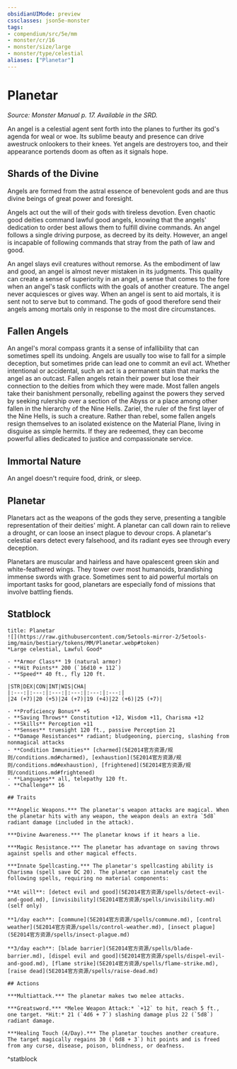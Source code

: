 ```yaml
---
obsidianUIMode: preview
cssclasses: json5e-monster
tags:
- compendium/src/5e/mm
- monster/cr/16
- monster/size/large
- monster/type/celestial
aliases: ["Planetar"]
---
```

# Planetar
*Source: Monster Manual p. 17. Available in the SRD.*  

An angel is a celestial agent sent forth into the planes to further its god's agenda for weal or woe. Its sublime beauty and presence can drive awestruck onlookers to their knees. Yet angels are destroyers too, and their appearance portends doom as often as it signals hope.

## Shards of the Divine

Angels are formed from the astral essence of benevolent gods and are thus divine beings of great power and foresight.

Angels act out the will of their gods with tireless devotion. Even chaotic good deities command lawful good angels, knowing that the angels' dedication to order best allows them to fulfill divine commands. An angel follows a single driving purpose, as decreed by its deity. However, an angel is incapable of following commands that stray from the path of law and good.

An angel slays evil creatures without remorse. As the embodiment of law and good, an angel is almost never mistaken in its judgments. This quality can create a sense of superiority in an angel, a sense that comes to the fore when an angel's task conflicts with the goals of another creature. The angel never acquiesces or gives way. When an angel is sent to aid mortals, it is sent not to serve but to command. The gods of good therefore send their angels among mortals only in response to the most dire circumstances.

## Fallen Angels

An angel's moral compass grants it a sense of infallibility that can sometimes spell its undoing. Angels are usually too wise to fall for a simple deception, but sometimes pride can lead one to commit an evil act. Whether intentional or accidental, such an act is a permanent stain that marks the angel as an outcast. Fallen angels retain their power but lose their connection to the deities from which they were made. Most fallen angels take their banishment personally, rebelling against the powers they served by seeking rulership over a section of the Abyss or a place among other fallen in the hierarchy of the Nine Hells. Zariel, the ruler of the first layer of the Nine Hells, is such a creature. Rather than rebel, some fallen angels resign themselves to an isolated existence on the Material Plane, living in disguise as simple hermits. If they are redeemed, they can become powerful allies dedicated to justice and compassionate service.

## Immortal Nature

An angel doesn't require food, drink, or sleep.

## Planetar

Planetars act as the weapons of the gods they serve, presenting a tangible representation of their deities' might. A planetar can call down rain to relieve a drought, or can loose an insect plague to devour crops. A planetar's celestial ears detect every falsehood, and its radiant eyes see through every deception.

Planetars are muscular and hairless and have opalescent green skin and white-feathered wings. They tower over most humanoids, brandishing immense swords with grace. Sometimes sent to aid powerful mortals on important tasks for good, planetars are especially fond of missions that involve battling fiends.

## Statblock

```ad-statblock
title: Planetar
![](https://raw.githubusercontent.com/5etools-mirror-2/5etools-img/main/bestiary/tokens/MM/Planetar.webp#token)
*Large celestial, Lawful Good*

- **Armor Class** 19 (natural armor)
- **Hit Points** 200 (`16d10 + 112`)
- **Speed** 40 ft., fly 120 ft.

|STR|DEX|CON|INT|WIS|CHA|
|:---:|:---:|:---:|:---:|:---:|:---:|
|24 (+7)|20 (+5)|24 (+7)|19 (+4)|22 (+6)|25 (+7)|

- **Proficiency Bonus** +5
- **Saving Throws** Constitution +12, Wisdom +11, Charisma +12
- **Skills** Perception +11
- **Senses** truesight 120 ft., passive Perception 21
- **Damage Resistances** radiant; bludgeoning, piercing, slashing from nonmagical attacks
- **Condition Immunities** [charmed](5E2014官方资源/规则/conditions.md#charmed), [exhaustion](5E2014官方资源/规则/conditions.md#exhaustion), [frightened](5E2014官方资源/规则/conditions.md#frightened)
- **Languages** all, telepathy 120 ft.
- **Challenge** 16

## Traits

***Angelic Weapons.*** The planetar's weapon attacks are magical. When the planetar hits with any weapon, the weapon deals an extra `5d8` radiant damage (included in the attack).

***Divine Awareness.*** The planetar knows if it hears a lie.

***Magic Resistance.*** The planetar has advantage on saving throws against spells and other magical effects.

***Innate Spellcasting.*** The planetar's spellcasting ability is Charisma (spell save DC 20). The planetar can innately cast the following spells, requiring no material components:

**At will**: [detect evil and good](5E2014官方资源/spells/detect-evil-and-good.md), [invisibility](5E2014官方资源/spells/invisibility.md) (self only)

**1/day each**: [commune](5E2014官方资源/spells/commune.md), [control weather](5E2014官方资源/spells/control-weather.md), [insect plague](5E2014官方资源/spells/insect-plague.md)

**3/day each**: [blade barrier](5E2014官方资源/spells/blade-barrier.md), [dispel evil and good](5E2014官方资源/spells/dispel-evil-and-good.md), [flame strike](5E2014官方资源/spells/flame-strike.md), [raise dead](5E2014官方资源/spells/raise-dead.md)

## Actions

***Multiattack.*** The planetar makes two melee attacks.

***Greatsword.*** *Melee Weapon Attack:* `+12` to hit, reach 5 ft., one target. *Hit:* 21 (`4d6 + 7`) slashing damage plus 22 (`5d8`) radiant damage.

***Healing Touch (4/Day).*** The planetar touches another creature. The target magically regains 30 (`6d8 + 3`) hit points and is freed from any curse, disease, poison, blindness, or deafness.
```
^statblock